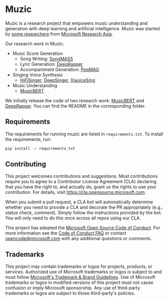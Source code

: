 # Muzic

Muzic is a research project that empowers music understanding and generation with deep learning and artificial intelligence. 
Muzic was started by [some researchers](https://www.microsoft.com/en-us/research/project/ai-music/) from [Microsoft Research Asia](https://www.microsoft.com/en-us/research/lab/microsoft-research-asia/).  


Our research work in Muzic:

* Music Score Generation
  + Song Writing: [SongMASS](https://arxiv.org/pdf/2012.05168.pdf)
  + Lyric Generation: [DeepRapper](https://arxiv.org/pdf/2107.01875.pdf)
  + Accompaniment Generation: [PopMAG](https://arxiv.org/pdf/2008.07703.pdf)
* Singing Voice Synthesis
  + [HiFiSinger](https://arxiv.org/pdf/2009.01776.pdf), [DeepSinger](https://arxiv.org/pdf/2007.04590.pdf), [XiaoiceSing](https://arxiv.org/pdf/2006.06261.pdf)
* Music Understanding
  + [MusicBERT](https://arxiv.org/pdf/2106.05630.pdf)


We initially release the code of two research work: [MusicBERT](musicbert) and [DeepRapper](deeprapper). You can find the README in the corresponding folder. 


## Requirements
The requirements for running muzic are listed in `requirements.txt`. To install the requirements, run:
```bash
pip install -r requirements.txt
```

## Contributing

This project welcomes contributions and suggestions.  Most contributions require you to agree to a
Contributor License Agreement (CLA) declaring that you have the right to, and actually do, grant us
the rights to use your contribution. For details, visit https://cla.opensource.microsoft.com.

When you submit a pull request, a CLA bot will automatically determine whether you need to provide
a CLA and decorate the PR appropriately (e.g., status check, comment). Simply follow the instructions
provided by the bot. You will only need to do this once across all repos using our CLA.

This project has adopted the [Microsoft Open Source Code of Conduct](https://opensource.microsoft.com/codeofconduct/).
For more information see the [Code of Conduct FAQ](https://opensource.microsoft.com/codeofconduct/faq/) or
contact [opencode@microsoft.com](mailto:opencode@microsoft.com) with any additional questions or comments.

## Trademarks

This project may contain trademarks or logos for projects, products, or services. Authorized use of Microsoft 
trademarks or logos is subject to and must follow 
[Microsoft's Trademark & Brand Guidelines](https://www.microsoft.com/en-us/legal/intellectualproperty/trademarks/usage/general).
Use of Microsoft trademarks or logos in modified versions of this project must not cause confusion or imply Microsoft sponsorship.
Any use of third-party trademarks or logos are subject to those third-party's policies.
